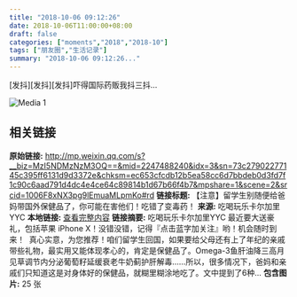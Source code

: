 ```yaml
---
title: "2018-10-06 09:12:26"
date: 2018-10-06T11:00:00+08:00
draft: false
categories: ["moments","2018","2018-10"]
tags: ["朋友圈","生活记录"]
summary: "2018-10-06 09:12:26..."
---
```


[发抖][发抖][发抖]吓得国际药贩我抖三抖…

![Media 1](/Moments/photos/2018-10-06/201810060912260.jpg)

## 相关链接

**原始链接:** http://mp.weixin.qq.com/s?__biz=MzI5NDMzNzM3OQ==&mid=2247488240&idx=3&sn=73c27902277145c395ff6131d9d3372e&chksm=ec653cfcdb12b5ea58cc6d7bbdeb0d3fd7f1c90c6aad791d4dc4e4ce64c89814b1d67b66f4b7&mpshare=1&scene=2&srcid=1006F8xNX3pg9lEmuaMLpmKo#rd
**链接标题:** 【注意】留学生别随便给爸妈带国外保健品了，你可能在害他们！吃错了变毒药！
**来源:** 吃喝玩乐卡尔加里YYC
**本地链接:** [查看完整内容](/link_content/2018/10/2018-10-06-1/link_content/)
**链接摘要:** 吃喝玩乐卡尔加里YYC 最近要大送豪礼，包括苹果 iPhone X！没错没错，记得『点击蓝字加关注』哟！机会随时到来！  真心实意，为您推荐！咱们留学生回国，如果要给父母还有上了年纪的亲戚带些礼物，最实用又能体现孝心的，肯定是保健品了。Omega-3鱼肝油降三高月见草调节内分泌葡萄籽延缓衰老牛奶蓟护肝解毒……所以，很多情况下，爸妈和亲戚们只知道这是对身体好的保健品，就糊里糊涂地吃了。文中提到了6种...
**包含图片:** 25 张

